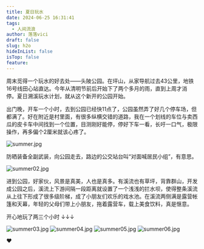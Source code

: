 ```yaml
---
title: 夏日玩水
date: 2024-06-25 16:31:41
tags:
  - 人间流浪
author: 落落vici
draft: false
slug: h2o
hideInList: false
isTop: false
feature:
---
```

周末觅得一个玩水的好去处——头陂公园。在坪山，从家导航过去43公里，地铁16号线田心站直达。今年从清明节前后开始下了两个多月的雨，直到上周才消停。夏日溯溪玩水计划，就从这个新开的公园开始。

出门晚，开车一个小时，去到公园已经快11点了，公园虽然弄了好几个停车场，但都满了。好在附近是村里面，有很多纵横交错的道路，我在一个划线的车位与卖西瓜的皮卡车中间找到一个位置，目测刚好能停，停好下车一看，长吁一口气，极限操作，再多偏个2厘米就该心疼了。

![summer.jpg](https://img.hux.ink/image/2024/06/summer.jpg)

防晒装备全副武装，向公园走去，路边的公交站台叫“对面喊居民小组”，有意思。

![summer02.jpg](https://img.hux.ink/image/2024/06/summer02.jpg)

进到公园，好家伙，风景是真美，人也是真多。有溪流也有草坪，背靠群山，开发成公园之后，溪流上下游间隔一段距离就设置了一个浅浅的拦水坝，使得整条溪流从上往下形成了很多级阶梯，成了小朋友们欢乐的戏水池。在溪流两侧满是露营帐篷和天幕，年轻的父母们带上小朋友，拖着露营车，载上美食饮料，真是惬意。

开心地玩了两三个小时 ↓↓↓

![summer03.jpg](https://img.hux.ink/image/2024/06/summer03.jpg)
![summer04.jpg](https://img.hux.ink/image/2024/06/summer04.jpg)
![summer05.jpg](https://img.hux.ink/image/2024/06/summer05.jpg)
![summer06.jpg](https://img.hux.ink/image/2024/06/summer06.jpg)


❤